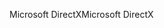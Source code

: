 <span data-ttu-id="da0a9-101">Microsoft DirectX</span><span class="sxs-lookup"><span data-stu-id="da0a9-101">Microsoft DirectX</span></span>